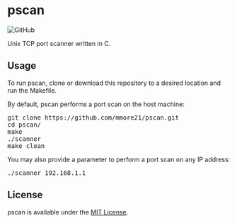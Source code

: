 # pscan

![GitHub](https://img.shields.io/github/license/mmore21/pscan)

Unix TCP port scanner written in C.

## Usage

To run pscan, clone or download this repository to a desired location and run the Makefile.

By default, pscan performs a port scan on the host machine:

<pre>
git clone https://github.com/mmore21/pscan.git
cd pscan/
make
./scanner
make clean
</pre>

You may also provide a parameter to perform a port scan on any IP address:

<pre>
./scanner 192.168.1.1
</pre>

## License

pscan is available under the [MIT License](https://github.com/mmore21/pscan/blob/master/LICENSE).